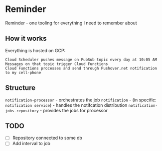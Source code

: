 # Reminder

Reminder - one tooling for everything I need to remember about

## How it works

Everything is hosted on GCP:

```
Cloud Scheduler pushes message on PubSub topic every day at 10:05 AM
Messages on that topic trigger Cloud Functions
Cloud Functions processes and send through Pushover.net notification to my cell-phone
```

## Structure

`notification-processor` - orchestrates the job
`notification` - (in specific: `notification service`) - handles the notifcation distribution
`notification-jobs-repository` - provides the jobs for processor

## TODO

- [ ] Repository connected to some db
- [ ] Add interval to job
